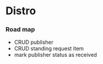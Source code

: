 # Distro


### Road map
- CRUD publisher
- CRUD standing request item
- mark publisher status as received